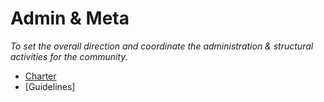 
# Admin & Meta

_To set the overall direction and coordinate the administration & structural activities for the community._

- [Charter](charter.md)
- [Guidelines]
